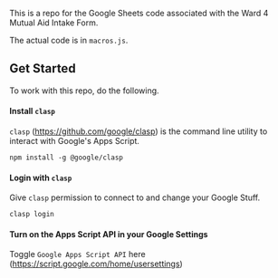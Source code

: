 This is a repo for the Google Sheets code associated with the Ward 4 Mutual Aid Intake Form.

The actual code is in `macros.js`.

## Get Started

To work with this repo, do the following.

#### Install `clasp`

`clasp` (https://github.com/google/clasp) is the command line utility to interact with Google's Apps Script.

`npm install -g @google/clasp`

#### Login with `clasp`

Give `clasp` permission to connect to and change your Google Stuff.

`clasp login`

#### Turn on the Apps Script API in your Google Settings

Toggle `Google Apps Script API` here (https://script.google.com/home/usersettings)
